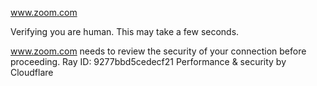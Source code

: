 www.zoom.com

Verifying you are human. This may take a few seconds.

www.zoom.com needs to review the security of your connection before proceeding.
Ray ID: 9277bbd5cedecf21
Performance & security by Cloudflare